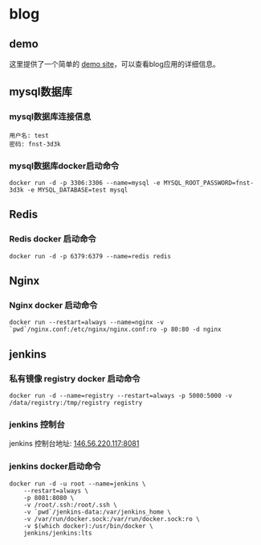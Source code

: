 # blog

## demo
这里提供了一个简单的 [demo site](http://146.56.220.117)，可以查看blog应用的详细信息。

## mysql数据库
### mysql数据库连接信息
```
用户名: test
密码: fnst-3d3k
```

### mysql数据库docker启动命令
```
docker run -d -p 3306:3306 --name=mysql -e MYSQL_ROOT_PASSWORD=fnst-3d3k -e MYSQL_DATABASE=test mysql
```

## Redis
### Redis docker 启动命令
```
docker run -d -p 6379:6379 --name=redis redis
```

## Nginx
### Nginx docker 启动命令
```
docker run --restart=always --name=nginx -v `pwd`/nginx.conf:/etc/nginx/nginx.conf:ro -p 80:80 -d nginx 
```

## jenkins 
### 私有镜像 registry docker 启动命令
```
docker run -d --name=registry --restart=always -p 5000:5000 -v /data/registry:/tmp/registry registry
```

###  jenkins 控制台

jenkins 控制台地址: [146.56.220.117:8081](http://146.56.220.117:8081)

### jenkins docker启动命令
```
docker run -d -u root --name=jenkins \
	--restart=always \
	-p 8081:8080 \
	-v /root/.ssh:/root/.ssh \
	-v `pwd`/jenkins-data:/var/jenkins_home \
	-v /var/run/docker.sock:/var/run/docker.sock:ro \
	-v $(which docker):/usr/bin/docker \
	jenkins/jenkins:lts
```
